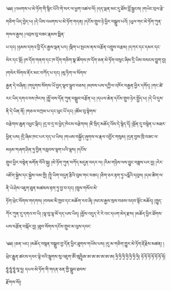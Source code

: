 ﻿  
༄༅། །འཕགས་པ་མེ་ཏོག་གི་སྙིང་པོའི་གེ་སར་ལ་ཕྱག་འཚལ་ལོ། །དད་ལྡན་མང་དུ་ཐོས་བློ་སྦྱངས། །གཡེང་བྲལ་རྩེ་གཅིག་ཡིད་བྱེད་པ། །དེ་ཡིས་འཕགས་པ་མེ་ཏོག་གདན། །དངོས་གྲུབ་ཉེ་ཕྱིར་བསྒྲུབ་པའོ། །ཡུལ་གང་མེ་ཏོག་ཀུན་གསལ་རྒྱས། །འབྲས་བུ་བཟང་རྣམས་སྨིན་  
པ་དང། །ཉམས་དགའ་བྱི་དོར་རྒྱས་ལྡན་པར། །སྡིག་པ་སྤངས་ནས་བརྩོན་འགྲུས་བརྩམ། །དཀར་དང་དམར་དང་སེར་དང་སྔོ། །ཁ་དོག་གནག་དང་ཁ་དོག་གཅིག་སྣ་ཚོགས་ཁ་དོག་ཅན་མེ་ཏོག་བསུང་ཞིམ་དྲི་ཡིས་བསངས་བྱུག་བྱ། །གསེར་སོགས་ནོར་མང་བཀོད་པ་དང། །མུ་ཏིག་ལ་སོགས་  
རྒྱན་དེ་བཞིན། །གདུགས་སོགས་ཡོ་བྱད་ལྷབ་ལྷུབ་བཅས། །མཁས་པས་དཀྱིལ་འཁོར་བརྒྱན་ཕྱིར་དགོད། །གང་ཚེ་རང་ཡིད་དགའ་བས་ཁེངས། །སྤྲོ་བས་དོན་ཀུན་བསྒྲུབ་བརྩོན་པ། །དཔལ་ཆེན་དངོས་གྲུབ་ཉེར་སྤྱོད་པ། །དེ་ཡི་དུས་ནི་དེ་ཡིན་ནོ། །གཅལ་བཀྲམ་པ་དང་ཕུང་པོ་དང། །ཚོམ་བུ་སྟེགས་  
བརྩེགས་ཆུན་འཕྱང་ལྡིང། །དྲ་བ་དྲ་བ་ཕྱེད་ཁེངས་བརྩེགས། །ཇི་སྲིད་མཆོད་འོས་དེ་སྙེད་དོ། །སྔོན་དུ་བསྙེན་པ་མཐར་ཕྱིན་པས། །དྲི་ཞིམ་ཁང་པར་དད་པ་ཡིས། །གཡས་བསྐྱོད་ཞུགས་ལ་རྣལ་འབྱོར་གསུམ། །དྲན་བྱས་ཁྲི་བཟང་ལ་མཉམ་གཞག་ཤིན་ཏུ་བྱིན་བརླབས་ལྷག་པའི་ལྷས། །དངོས་  
གྲུབ་ཕྱིར་བསྟེན་མགོན་བོའི་སྐུ། །མེ་ཏོག་ཀུན་བཀོད་མདུན་བདར་ལ། །རིམ་གཉིས་ལས་བྱུང་བཟླས་པར་བྱ། །རེར་འཇོག་སྐྱེས་དང་སྐྱེས་ལམ་གྱི། །ཧྲཱི་ཡིག་བདུན་རྩིའི་བུམ་གང་བཟང། །ཅིག་ཅར་རྟག་ཏུ་པདྨོའི་དབུས། །དམ་ཚིག་ལ་ནི་ཡེ་ཤེས་འཇུག་ཐུན་མཚམས་རྟག་ཏུ་བྱ་བ་དང། །ཁྲུས་གསོལ་མེ་  
ཏོག་ཕྲེང་སོགས་གདགས། །བསམ་མི་ཁྱབ་དང་མཆོག་རབ་ཞི། །སངས་རྒྱས་སྲས་བཅས་འདབ་སྟོང་མཆོད། །ཁྱུད་ཀོར་ཀུན་དུ་དགའ་བ་ཡི། །ལྷ་བུ་ལྷ་མོ་དད་པས་ཡིད། །མྱོས་འདུད་རེ་རེ་འང་དཔག་མེད་རྫས། །མཆོད་ཕྱིར་ཐོགས་པས་བརྩོན་བསྐོར་བྱ། །ཐུབ་སོགས་དངོས་གྲུབ་མ་ལུས་དབང་  
  
༄༅། །ཅན་ཡང། །མཆོད་བསྙན་བསྒྲུབ་བྱ་དོན་ཕྱིར་ཐུགས་གཡོས་པས། །དུ་མ་གཅིག་གྱུར་མེ་ཏོག་རྡོ་རྗེས་མཚན། །ཕྲེང་རྒྱུན་ཚངས་དབང་ལྟེ་བའི་སྦུགས་སུ་འཇུག་ཨོཾ་ཨཱཧྲཱིཨ་ཨ་ཨ་ཨ་ཨ་ཨ་ཨ། ཧྲི་ཧྲི་ཧྲི་ཧྲི་ཧྲི་ཧྲི་ཧྲི། ཧོ་ཧོ་ཧོ་ཧོ་ཧོ་ཧོ་ཧོ། ཧཱུཾ་ཧཱུཾ་ཧཱུཾ་སཱ་ཧཱ། དཔལ་མེ་ཏོག་གི་གདན་ཅན་གྱི་སྒྲུབ་ཐབས་  
རྫོགས་སོ།།  
  
  
